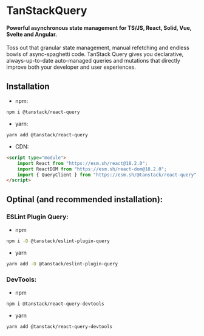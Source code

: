 # TanStackQuery

#### Powerful asynchronous state management for TS/JS, React, Solid, Vue, Svelte and Angular.

Toss out that granular state management, manual refetching and endless bowls of async-spaghetti code. TanStack Query gives you declarative, always-up-to-date auto-managed queries and mutations that directly improve both your developer and user experiences.

## Installation

-   npm:

```bash
npm i @tanstack/react-query
```

-   yarn:

```bash
yarn add @tanstack/react-query
```

-   CDN:

```html
<script type="module">
    import React from "https://esm.sh/react@18.2.0";
    import ReactDOM from "https://esm.sh/react-dom@18.2.0";
    import { QueryClient } from "https://esm.sh/@tanstack/react-query";
</script>
```

## Optinal (and recommended installation):

### ESLint Plugin Query:

-   npm

```bash
npm i -D @tanstack/eslint-plugin-query
```

-   yarn

```bash
yarn add -D @tanstack/eslint-plugin-query
```

### DevTools:

-   npm

```bash
npm i @tanstack/react-query-devtools
```

-   yarn

```bash
yarn add @tanstack/react-query-devtools
```
